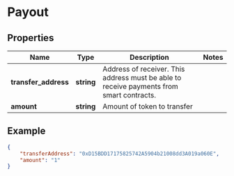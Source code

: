 # Payout

## Properties
Name | Type | Description | Notes
------------ | ------------- | ------------- | -------------
**transfer_address** | **string** | Address of receiver. This address must be able to receive payments from smart contracts. | 
**amount** | **string** | Amount of token to transfer | 

## Example

```json
{
    "transferAddress": "0xD15BDD17175825742A5904b21008dd3A019a060E",
    "amount": "1"
}
```